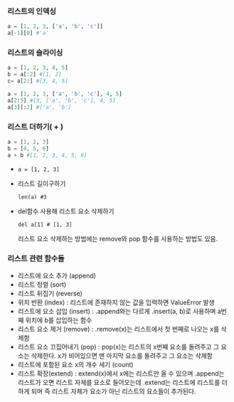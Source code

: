 ### 리스트의 인덱싱

```python
a = [1, 2, 3, ['a', 'b', 'c']]
a[-1][0] #'a'
```

### 리스트의 슬라이싱

```python
a = [1, 2, 3, 4, 5]
b = a[:2] #[1, 2]
c= a[2:] #[3, 4, 5]
```

```python
a = [1, 2, 3, ['a', 'b', 'c'], 4, 5]
a[2:5] #[3, ['a', 'b', 'c'], 4, 5]
a[3][:2] #['a', 'b']
```

### 리스트 더하기( + )

``` python
a = [1, 2, 3]
b = [4, 5, 6]
a + b #[1, 2, 3, 4, 5, 6]
```

- `a = [1, 2, 3]`

- 리스트 길이구하기

  `len(a) #3`

- del함수 사용해 리스트 요소 삭제하기

  `del a[1] # [1, 3]`

  리스트 요소 삭제하는 방법에는 remove와 pop 함수를 사용하는 방법도 있음.

### 리스트 관련 함수들

- 리스트에 요소 추가 (append)
- 리스트 정렬 (sort)
- 리스트 뒤집기 (reverse)
- 위치 반환 (index) : 리스트에 존재하지 않는 값을 입력하면 ValueError 발생
- 리스트에 요소 삽입 (insert) : .append와는 다르게 .insert(a, b)로 사용하며 a번째 위치에 b를 삽입하는 함수
- 리스트 요소 제거 (remove) : .remove(x)는 리스트에서 첫 번째로 나오는 x를 삭제함
- 리스트 요소 끄집어내기 (pop) : pop(x)는 리스트의 x번째 요소를 돌려주고 그 요소는 삭제한다. x가 비어있으면 맨 마지막 요소를 돌려주고 그 요소는 삭제함
- 리스트에 포함된 요소 x의 개수 세기 (count)
- 리스트 확장(extend) : extend(x)에서 x에는 리스트만 올 수 있으며 .append는 리스트가 오면 리스트 자체를 요소로 들어오는데 .extend는 리스트에 리스트를 더하게 되며 즉 리스트 자체가 요소가 아닌 리스트의 요소들이 추가된다.
